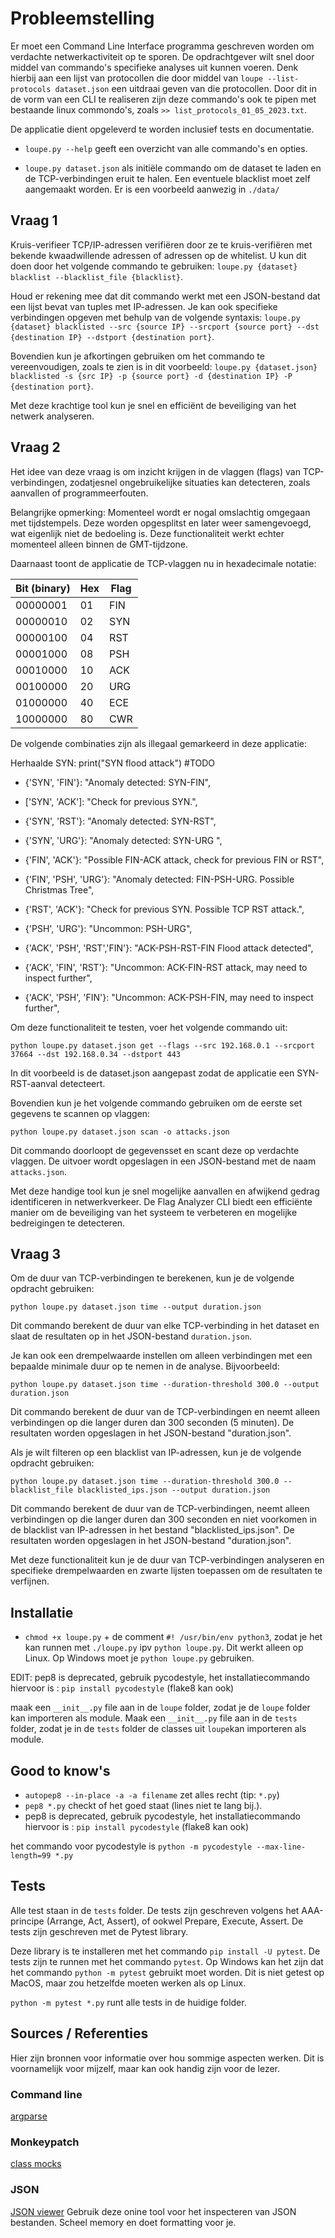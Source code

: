 <!--
Author: Mark Westerweel
Student number : 500836508
 -->

# Probleemstelling

Er moet een Command Line Interface programma geschreven worden om verdachte netwerkactiviteit op te sporen. De opdrachtgever wilt snel door middel van commando's specifieke analyses uit kunnen voeren. Denk hierbij aan een lijst van protocollen die door middel van `loupe --list-protocols dataset.json` een uitdraai geven van die protocollen. Door dit in de vorm van een CLI te realiseren zijn deze commando's ook te pipen met bestaande linux commondo's, zoals `>> list_protocols_01_05_2023.txt`.

De applicatie dient opgeleverd te worden inclusief tests en documentatie.

- `loupe.py --help` geeft een overzicht van alle commando's en opties.

- `loupe.py dataset.json` als initiële commando om de dataset te laden en de TCP-verbindingen eruit te halen. Een eventuele blacklist moet zelf aangemaakt worden. Er is een voorbeeld aanwezig in `./data/`

## Vraag 1

Kruis-verifieer TCP/IP-adressen verifiëren door ze te kruis-verifiëren met bekende kwaadwillende adressen of adressen op de whitelist. U kun dit doen door het volgende commando te gebruiken: `loupe.py {dataset} blacklist --blacklist_file {blacklist}`.

Houd er rekening mee dat dit commando werkt met een JSON-bestand dat een lijst bevat van tuples met IP-adressen. Je kan ook specifieke verbindingen opgeven met behulp van de volgende syntaxis: `loupe.py {dataset} blacklisted --src {source IP} --srcport {source port} --dst {destination IP} --dstport {destination port}`.

Bovendien kun je afkortingen gebruiken om het commando te vereenvoudigen, zoals te zien is in dit voorbeeld: `loupe.py {dataset.json} blacklisted -s {src IP} -p {source port} -d {destination IP} -P {destination port}`.

Met deze krachtige tool kun je snel en efficiënt de beveiliging van het netwerk analyseren.

## Vraag 2

Het idee van deze vraag is om inzicht krijgen in de vlaggen (flags) van TCP-verbindingen, zodatjesnel ongebruikelijke situaties kan detecteren, zoals aanvallen of programmeerfouten.

Belangrijke opmerking: Momenteel wordt er nogal omslachtig omgegaan met tijdstempels. Deze worden opgesplitst en later weer samengevoegd, wat eigenlijk niet de bedoeling is. Deze functionaliteit werkt echter momenteel alleen binnen de GMT-tijdzone.

Daarnaast toont de applicatie de TCP-vlaggen nu in hexadecimale notatie:

| Bit (binary) | Hex | Flag |
|--------------|-----|------|
| 00000001     | 01  | FIN  |
| 00000010     | 02  | SYN  |
| 00000100     | 04  | RST  |
| 00001000     | 08  | PSH  |
| 00010000     | 10  | ACK  |
| 00100000     | 20  | URG  |
| 01000000     | 40  | ECE  |
| 10000000     | 80  | CWR  |

De volgende combinaties zijn als illegaal gemarkeerd in deze applicatie:

Herhaalde SYN: print("SYN flood attack") #TODO

- {'SYN', 'FIN'}: "Anomaly detected: SYN-FIN",
- ['SYN', 'ACK']: "Check for previous SYN.",
- {'SYN', 'RST'}: "Anomaly detected: SYN-RST",
- {'SYN', 'URG'}: "Anomaly detected: SYN-URG ",

- {'FIN', 'ACK'}: "Possible FIN-ACK attack, check for previous FIN or RST",
- {'FIN', 'PSH', 'URG'}: "Anomaly detected: FIN-PSH-URG. Possible Christmas Tree",
- {'RST', 'ACK'}: "Check for previous SYN. Possible TCP RST attack.",
- {'PSH', 'URG'}: "Uncommon: PSH-URG",
- {'ACK', 'PSH', 'RST','FIN'}: "ACK-PSH-RST-FIN Flood attack detected",
- {'ACK', 'FIN', 'RST'}: "Uncommon: ACK-FIN-RST attack, may need to inspect further",
- {'ACK', 'PSH', 'FIN'}: "Uncommon: ACK-PSH-FIN, may need to inspect further",

Om deze functionaliteit te testen, voer het volgende commando uit:

`python loupe.py dataset.json get --flags --src 192.168.0.1 --srcport 37664 --dst 192.168.0.34 --dstport 443`

In dit voorbeeld is de dataset.json aangepast zodat de applicatie een SYN-RST-aanval detecteert.

Bovendien kun je het volgende commando gebruiken om de eerste set gegevens te scannen op vlaggen:

`python loupe.py dataset.json scan -o attacks.json`

Dit commando doorloopt de gegevensset en scant deze op verdachte vlaggen. De uitvoer wordt opgeslagen in een JSON-bestand met de naam `attacks.json`.

Met deze handige tool kun je snel mogelijke aanvallen en afwijkend gedrag identificeren in netwerkverkeer. De Flag Analyzer CLI biedt een efficiënte manier om de beveiliging van het systeem te verbeteren en mogelijke bedreigingen te detecteren.

## Vraag 3

Om de duur van TCP-verbindingen te berekenen, kun je de volgende opdracht gebruiken:

`python loupe.py dataset.json time --output duration.json`

Dit commando berekent de duur van elke TCP-verbinding in het dataset en slaat de resultaten op in het JSON-bestand `duration.json`.

Je kan ook een drempelwaarde instellen om alleen verbindingen met een bepaalde minimale duur op te nemen in de analyse. Bijvoorbeeld:

`python loupe.py dataset.json time --duration-threshold 300.0 --output duration.json`

Dit commando berekent de duur van de TCP-verbindingen en neemt alleen verbindingen op die langer duren dan 300 seconden (5 minuten). De resultaten worden opgeslagen in het JSON-bestand "duration.json".

Als je wilt filteren op een blacklist van IP-adressen, kun je de volgende opdracht gebruiken:

`python loupe.py dataset.json time --duration-threshold 300.0 --blacklist_file blacklisted_ips.json --output duration.json`

Dit commando berekent de duur van de TCP-verbindingen, neemt alleen verbindingen op die langer duren dan 300 seconden en niet voorkomen in de blacklist van IP-adressen in het bestand "blacklisted_ips.json". De resultaten worden opgeslagen in het JSON-bestand "duration.json".

Met deze functionaliteit kun je de duur van TCP-verbindingen analyseren en specifieke drempelwaarden en zwarte lijsten toepassen om de resultaten te verfijnen.

## Installatie

- `chmod +x loupe.py` + de comment `#! /usr/bin/env python3`, zodat je het kan runnen met `./loupe.py` ipv `python loupe.py`. Dit werkt alleen op Linux. Op Windows moet je `python loupe.py` gebruiken.

EDIT: pep8 is deprecated, gebruik pycodestyle, het installatiecommando hiervoor is : `pip install pycodestyle` (flake8 kan ook)

maak een `__init__.py` file aan in de `loupe` folder, zodat je de `loupe` folder kan importeren als module. Maak een `__init__.py` file aan in de `tests` folder, zodat je in de `tests` folder de classes uit `loupe`kan importeren als module.

## Good to know's

- `autopep8 --in-place -a -a filename` zet alles recht (tip: `*.py`)
- `pep8 *.py` checkt of het goed staat (lines niet te lang bij.).
- pep8 is deprecated, gebruik pycodestyle, het installatiecommando hiervoor is : `pip install pycodestyle` (flake8 kan ook)

het commando voor pycodestyle is `python -m pycodestyle --max-line-length=99 *.py`

## Tests

Alle test staan in de `tests` folder. De tests zijn geschreven volgens het AAA-principe (Arrange, Act, Assert), of ookwel Prepare, Execute, Assert. De tests zijn geschreven met de Pytest library.  

Deze library is te installeren met het commando `pip install -U pytest`. De tests zijn te runnen met het commando `pytest`. Op Windows kan het zijn dat het commando `python -m pytest` gebruikt moet worden. Dit is niet getest op MacOS, maar zou hetzelfde moeten werken als op Linux.

`python -m pytest *.py` runt alle tests in de huidige folder.

## Sources / Referenties

Hier zijn bronnen voor informatie over hou sommige aspecten werken. Dit is voornamelijk voor mijzelf, maar kan ook handig zijn voor de lezer.

### Command line

[argparse](https://docs.python.org/3/library/argparse.html)

### Monkeypatch

[class mocks](https://docs.pytest.org/en/7.1.x/how-to/monkeypatch.html)

### JSON

[JSON viewer](https://jsonviewer.stack.hu/)
Gebruik deze onine tool voor het inspecteren van JSON bestanden. Scheel memory en doet formatting voor je.
